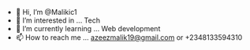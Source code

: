 - 👋 Hi, I’m @Malikic1
- 👀 I’m interested in ... Tech
- 🌱 I’m currently learning ... Web development
- 📫 How to reach me ... azeezmalik19@gmail.com or +2348133594310

<!---
Malikic1/Malikic1 is a ✨ special ✨ repository because its `README.md` (this file) appears on your GitHub profile.
You can click the Preview link to take a look at your changes.
--->
